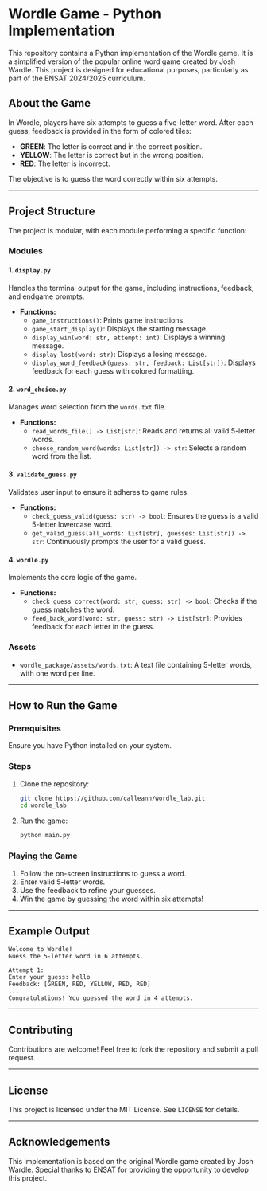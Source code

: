 # Wordle Game - Python Implementation

This repository contains a Python implementation of the Wordle game. It is a simplified version of the popular online word game created by Josh Wardle. This project is designed for educational purposes, particularly as part of the ENSAT 2024/2025 curriculum.

## About the Game

In Wordle, players have six attempts to guess a five-letter word. After each guess, feedback is provided in the form of colored tiles:
- **GREEN**: The letter is correct and in the correct position.
- **YELLOW**: The letter is correct but in the wrong position.
- **RED**: The letter is incorrect.

The objective is to guess the word correctly within six attempts.

---

## Project Structure

The project is modular, with each module performing a specific function:

### Modules

#### 1. `display.py`
Handles the terminal output for the game, including instructions, feedback, and endgame prompts.

- **Functions:**
  - `game_instructions()`: Prints game instructions.
  - `game_start_display()`: Displays the starting message.
  - `display_win(word: str, attempt: int)`: Displays a winning message.
  - `display_lost(word: str)`: Displays a losing message.
  - `display_word_feedback(guess: str, feedback: List[str])`: Displays feedback for each guess with colored formatting.

#### 2. `word_choice.py`
Manages word selection from the `words.txt` file.

- **Functions:**
  - `read_words_file() -> List[str]`: Reads and returns all valid 5-letter words.
  - `choose_random_word(words: List[str]) -> str`: Selects a random word from the list.

#### 3. `validate_guess.py`
Validates user input to ensure it adheres to game rules.

- **Functions:**
  - `check_guess_valid(guess: str) -> bool`: Ensures the guess is a valid 5-letter lowercase word.
  - `get_valid_guess(all_words: List[str], guesses: List[str]) -> str`: Continuously prompts the user for a valid guess.

#### 4. `wordle.py`
Implements the core logic of the game.

- **Functions:**
  - `check_guess_correct(word: str, guess: str) -> bool`: Checks if the guess matches the word.
  - `feed_back_word(word: str, guess: str) -> List[str]`: Provides feedback for each letter in the guess.

### Assets

- `wordle_package/assets/words.txt`: A text file containing 5-letter words, with one word per line.

---

## How to Run the Game

### Prerequisites
Ensure you have Python installed on your system.

### Steps
1. Clone the repository:
   ```bash
   git clone https://github.com/calleann/wordle_lab.git
   cd wordle_lab
   ```

2. Run the game:
   ```bash
   python main.py
   ```

### Playing the Game
1. Follow the on-screen instructions to guess a word.
2. Enter valid 5-letter words.
3. Use the feedback to refine your guesses.
4. Win the game by guessing the word within six attempts!

---

## Example Output

```
Welcome to Wordle!
Guess the 5-letter word in 6 attempts.

Attempt 1:
Enter your guess: hello
Feedback: [GREEN, RED, YELLOW, RED, RED]
...
Congratulations! You guessed the word in 4 attempts.
```

---

## Contributing
Contributions are welcome! Feel free to fork the repository and submit a pull request.

---

## License
This project is licensed under the MIT License. See `LICENSE` for details.

---

## Acknowledgements
This implementation is based on the original Wordle game created by Josh Wardle. Special thanks to ENSAT for providing the opportunity to develop this project.

